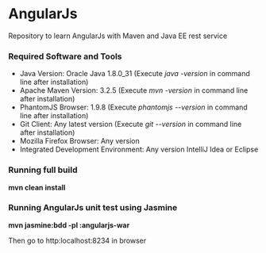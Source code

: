 # AngularJs
Repository to learn AngularJs with Maven and Java EE rest service

### Required Software and Tools
* Java Version: Oracle Java 1.8.0_31 (Execute *java -version* in command line after installation)
* Apache Maven Version: 3.2.5 (Execute *mvn -version* in command line after installation)
* PhantomJS Browser: 1.9.8 (Execute *phantomjs --version* in command line after installation)
* Git Client: Any latest version (Execute *git --version* in command line after installation)
* Mozilla Firefox Browser: Any version
* Integrated Development Environment: Any version IntelliJ Idea or Eclipse

### Running full build
**mvn clean install**

### Running AngularJs unit test using Jasmine
**mvn jasmine:bdd -pl :angularjs-war**

Then go to http:localhost:8234 in browser

